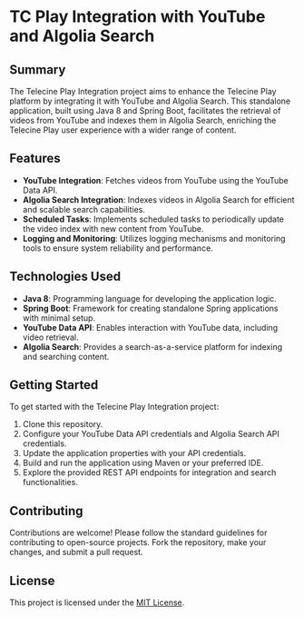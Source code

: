 # TC Play Integration with YouTube and Algolia Search

## Summary
The Telecine Play Integration project aims to enhance the Telecine Play platform by integrating it with YouTube and Algolia Search. This standalone application, built using Java 8 and Spring Boot, facilitates the retrieval of videos from YouTube and indexes them in Algolia Search, enriching the Telecine Play user experience with a wider range of content.

## Features
- **YouTube Integration**: Fetches videos from YouTube using the YouTube Data API.
- **Algolia Search Integration**: Indexes videos in Algolia Search for efficient and scalable search capabilities.
- **Scheduled Tasks**: Implements scheduled tasks to periodically update the video index with new content from YouTube.
- **Logging and Monitoring**: Utilizes logging mechanisms and monitoring tools to ensure system reliability and performance.

## Technologies Used
- **Java 8**: Programming language for developing the application logic.
- **Spring Boot**: Framework for creating standalone Spring applications with minimal setup.
- **YouTube Data API**: Enables interaction with YouTube data, including video retrieval.
- **Algolia Search**: Provides a search-as-a-service platform for indexing and searching content.

## Getting Started
To get started with the Telecine Play Integration project:

1. Clone this repository.
2. Configure your YouTube Data API credentials and Algolia Search API credentials.
3. Update the application properties with your API credentials.
4. Build and run the application using Maven or your preferred IDE.
5. Explore the provided REST API endpoints for integration and search functionalities.

## Contributing
Contributions are welcome! Please follow the standard guidelines for contributing to open-source projects. Fork the repository, make your changes, and submit a pull request.

## License
This project is licensed under the [MIT License](LICENSE).

